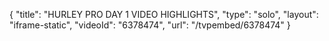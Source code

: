 {
    "title": "HURLEY PRO DAY 1 VIDEO HIGHLIGHTS",
    "type": "solo",
    "layout": "iframe-static",
    "videoId": "6378474",
    "url": "\/tvpembed\/6378474"
}